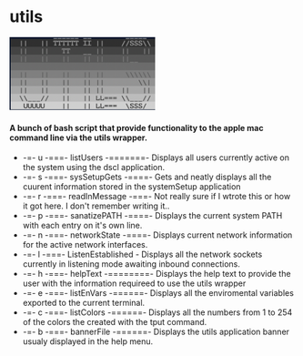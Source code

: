 # utils

  <img src="https://github.com/Stephen-Harold/utils/blob/main/utilsBanner.png?raw=true" width="256" height="128" />

 
#### A bunch of bash script that provide functionality to the apple mac command line via the utils wrapper.


- -=-	u -===-	listUsers -=======-	Displays all users currently active on the system using the dscl application.
-	-=-	s -===-	sysSetupGets -====-	Gets and neatly displays all the cuurent information stored in the systemSetup application
-	-=-	r -===-	readInMessage -===-	Not really sure if I wtrote this or how it got here. I don't remember writing it..
-	-=-	p -===-	sanatizePATH -====-	Displays the current system PATH with each entry on it's own line.              
-	-=-	n -===- networkState -====-	Displays current network information for the active network interfaces.         
-	-=-	l -===- ListenEstablished -	Displays all the network sockets currently in listening mode awaiting inbound connections.
-	-=-	h	-===- helpText -========-	Displays the help text to provide the user with the information requireed to use the utils wrapper
-	-=-	e	-===- listEnVars -======- Displays all the enviromental variables exported to the current terminal.<br />
-	-=-	c	-===-	listColors -======-	Displays all the numbers from 1 to 254 of the colors the created with the tput command.
-	-=-	b	-===-	bannerFile -======- Displays the utils application banner usualy displayed in the help menu.
 
